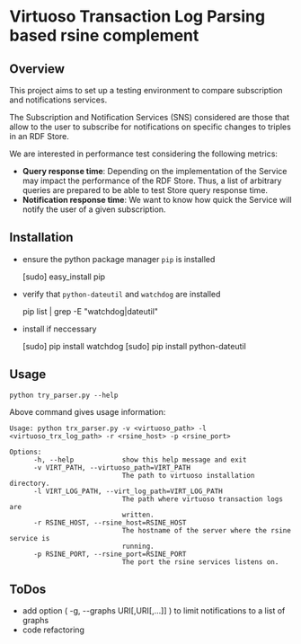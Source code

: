 # Virtuoso Transaction Log Parsing based rsine complement 

## Overview

This project aims to set up a testing environment to compare subscription and notifications services. 

The Subscription and Notification Services (SNS) considered are those that allow to the user to subscribe for notifications on specific changes to triples in an RDF Store. 

We are interested in performance test considering the following metrics:

* **Query response time**: Depending on the implementation of the Service may impact the performance of the RDF Store. Thus, a list of arbitrary queries are prepared to be able to test Store query response time.
* **Notification response time**: We want to know how quick the Service will notify the user of a given subscription.

## Installation 

* ensure the python package manager ``pip`` is installed

    [sudo] easy_install pip 

* verify that ``python-dateutil`` and ``watchdog`` are installed

    pip list | grep -E "watchdog|dateutil"

* install if neccessary
	
	[sudo] pip install watchdog
	[sudo] pip install python-dateutil

## Usage

    python try_parser.py --help 

Above command gives usage information:

    Usage: python trx_parser.py -v <virtuoso_path> -l <virtuoso_trx_log_path> -r <rsine_host> -p <rsine_port>

    Options:
		  -h, --help            show this help message and exit
		  -v VIRT_PATH, --virtuoso_path=VIRT_PATH
		                        The path to virtuoso installation directory.
		  -l VIRT_LOG_PATH, --virt_log_path=VIRT_LOG_PATH
		                        The path where virtuoso transaction logs are
		                        written.
		  -r RSINE_HOST, --rsine_host=RSINE_HOST
		                        The hostname of the server where the rsine service is
		                        running.
		  -p RSINE_PORT, --rsine_port=RSINE_PORT
		                        The port the rsine services listens on.
		                        
## ToDos

* add option ( -g, --graphs URI[,URI[,...]] ) to limit notifications to a list of graphs
* code refactoring
